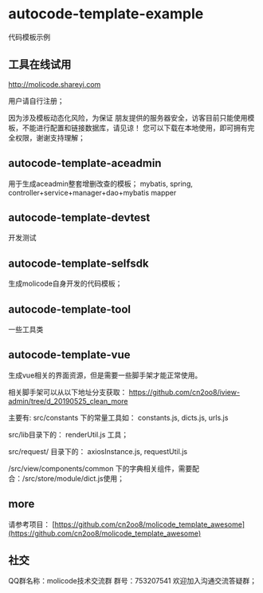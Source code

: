 # autocode-template-example
代码模板示例

## 工具在线试用
http://molicode.shareyi.com

用户请自行注册；

因为涉及模板动态化风险，为保证 朋友提供的服务器安全，访客目前只能使用模板，不能进行配置和链接数据库，请见谅！ 您可以下载在本地使用，即可拥有完全权限，谢谢支持理解；

## autocode-template-aceadmin
用于生成aceadmin整套增删改查的模板；
mybatis, spring, controller+service+manager+dao+mybatis mapper

## autocode-template-devtest
开发测试

## autocode-template-selfsdk
生成molicode自身开发的代码模板；

## autocode-template-tool
一些工具类


## autocode-template-vue
生成vue相关的界面资源，但是需要一些脚手架才能正常使用。

相关脚手架可以从以下地址分支获取：
https://github.com/cn2oo8/iview-admin/tree/d_20190525_clean_more 


主要有: src/constants 下的常量工具如：
constants.js,     dicts.js,     urls.js

src/lib目录下的： renderUtil.js 工具；

src/request/ 目录下的： axiosInstance.js, requestUtil.js

/src/view/components/common 下的字典相关组件，需要配合：/src/store/module/dict.js使用；



## more
请参考项目：
[https://github.com/cn2oo8/molicode_template_awesome](https://github.com/cn2oo8/molicode_template_awesome)


## 社交
QQ群名称：molicode技术交流群 群号：753207541
欢迎加入沟通交流答疑群；
